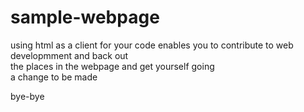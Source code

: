 # sample-webpage
using html as a client for your code enables you to contribute to web developmment and back out<br> the places in the webpage and get yourself going
<br>
a change to be made

bye-bye
